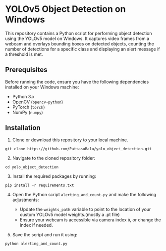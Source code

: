 # YOLOv5 Object Detection on Windows

This repository contains a Python script for performing object detection using the YOLOv5 model on Windows. It captures video frames from a webcam and overlays bounding boxes on detected objects, counting the number of detections for a specific class and displaying an alert message if a threshold is met.

## Prerequisites

Before running the code, ensure you have the following dependencies installed on your Windows machine:

- Python 3.x
- OpenCV (`opencv-python`)
- PyTorch (`torch`)
- NumPy (`numpy`)

## Installation

1. Clone or download this repository to your local machine.
```
git clone https://github.com/PattasuBalu/yolo_object_detection.git
```
2. Navigate to the cloned repository folder:
```
cd yolo_object_detection
```

3. Install the required packages by running:
```
pip install -r requirements.txt
```

4. Open the Python script `alerting_and_count.py` and make the following adjustments:

   - Update the `weights_path` variable to point to the location of your custom YOLOv5 model weights.(mostly a .pt file)
   - Ensure your webcam is accessible via camera index `0`, or change the index if needed.

5. Save the script and run it using:
```
python alerting_and_count.py
```
